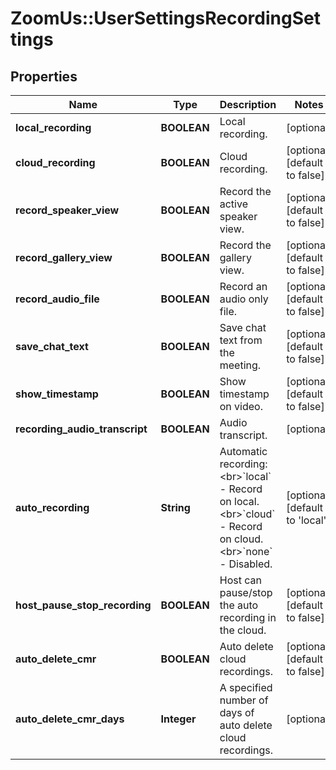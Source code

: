 # ZoomUs::UserSettingsRecordingSettings

## Properties
Name | Type | Description | Notes
------------ | ------------- | ------------- | -------------
**local_recording** | **BOOLEAN** | Local recording. | [optional] 
**cloud_recording** | **BOOLEAN** | Cloud recording. | [optional] [default to false]
**record_speaker_view** | **BOOLEAN** | Record the active speaker view. | [optional] [default to false]
**record_gallery_view** | **BOOLEAN** | Record the gallery view. | [optional] [default to false]
**record_audio_file** | **BOOLEAN** | Record an audio only file. | [optional] [default to false]
**save_chat_text** | **BOOLEAN** | Save chat text from the meeting. | [optional] [default to false]
**show_timestamp** | **BOOLEAN** | Show timestamp on video. | [optional] [default to false]
**recording_audio_transcript** | **BOOLEAN** | Audio transcript. | [optional] 
**auto_recording** | **String** | Automatic recording:&lt;br&gt;&#x60;local&#x60; - Record on local.&lt;br&gt;&#x60;cloud&#x60; - Record on cloud.&lt;br&gt;&#x60;none&#x60; - Disabled. | [optional] [default to &#39;local&#39;]
**host_pause_stop_recording** | **BOOLEAN** | Host can pause/stop the auto recording in the cloud. | [optional] [default to false]
**auto_delete_cmr** | **BOOLEAN** | Auto delete cloud recordings. | [optional] [default to false]
**auto_delete_cmr_days** | **Integer** | A specified number of days of auto delete cloud recordings. | [optional] 


